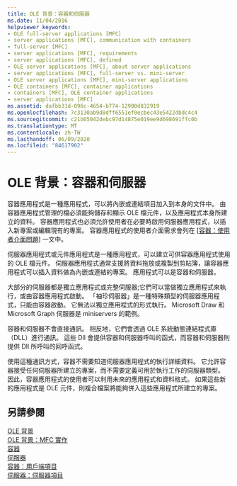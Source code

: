 ```yaml
---
title: OLE 背景：容器和伺服器
ms.date: 11/04/2016
helpviewer_keywords:
- OLE full-server applications [MFC]
- server applications [MFC], communication with containers
- full-server [MFC]
- server applications [MFC], requirements
- server applications [MFC], defined
- OLE server applications [MFC], about server applications
- server applications [MFC], full-server vs. mini-server
- OLE server applications [MFC], mini-server applications
- OLE containers [MFC], container applications
- containers [MFC], OLE container applications
- server applications [MFC]
ms.assetid: dafbb31d-096c-4654-b774-12900d832919
ms.openlocfilehash: 7c3130ab9d8dff6551ef0ecbec43e5422dbdc4c4
ms.sourcegitcommit: c21b05042debc97d14875e019ee9d698691ffc0b
ms.translationtype: MT
ms.contentlocale: zh-TW
ms.lasthandoff: 06/09/2020
ms.locfileid: "84617902"
---
```

# <a name="ole-background-containers-and-servers"></a>OLE 背景：容器和伺服器

容器應用程式是一種應用程式，可以將內嵌或連結項目加入到本身的文件中。 由容器應用程式管理的檔必須能夠儲存和顯示 OLE 檔元件，以及應用程式本身所建立的資料。 容器應用程式也必須允許使用者在必要時啟用伺服器應用程式，以插入新專案或編輯現有的專案。 容器應用程式的使用者介面需求會列在 [[容器：使用者介面問題](containers-user-interface-issues.md)] 一文中。

伺服器應用程式或元件應用程式是一種應用程式，可以建立可供容器應用程式使用的 OLE 檔元件。 伺服器應用程式通常支援將資料拖放或複製到剪貼簿，讓容器應用程式可以插入資料做為內嵌或連結的專案。 應用程式可以是容器和伺服器。

大部分的伺服器都是獨立應用程式或完整伺服器;它們可以當做獨立應用程式來執行，或由容器應用程式啟動。 「袖珍伺服器」是一種特殊類型的伺服器應用程式，只能由容器啟動。 它無法以獨立應用程式的形式執行。 Microsoft Draw 和 Microsoft Graph 伺服器是 miniservers 的範例。

容器和伺服器不會直接通訊。 相反地，它們會透過 OLE 系統動態連結程式庫（DLL）進行通訊。 這些 Dll 會提供容器和伺服器呼叫的函式，而容器和伺服器則提供 Dll 所呼叫的回呼函式。

使用這種通訊方式，容器不需要知道伺服器應用程式的執行詳細資料。 它允許容器接受任何伺服器所建立的專案，而不需要定義可用於執行工作的伺服器類型。 因此，容器應用程式的使用者可以利用未來的應用程式和資料格式。 如果這些新的應用程式是 OLE 元件，則複合檔案將能夠併入這些應用程式所建立的專案。

## <a name="see-also"></a>另請參閱

[OLE 背景](ole-background.md)<br/>
[OLE 背景：MFC 實作](ole-background-mfc-implementation.md)<br/>
[容器](containers.md)<br/>
[伺服器](servers.md)<br/>
[容器：用戶端項目](containers-client-items.md)<br/>
[伺服器：伺服器項目](servers-server-items.md)
